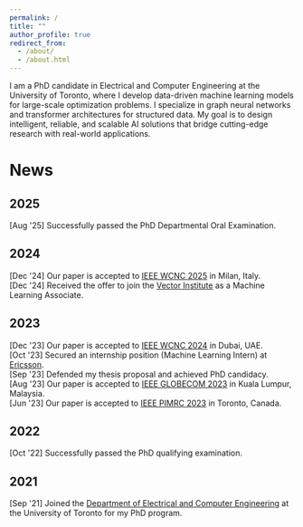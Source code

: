 ```yaml
---
permalink: /
title: ""
author_profile: true
redirect_from: 
  - /about/
  - /about.html
---
```


I am a PhD candidate in Electrical and Computer Engineering at the University of Toronto, where I develop data-driven machine learning models for large-scale optimization problems. I specialize in graph neural networks and transformer architectures for structured data. My goal is to design intelligent, reliable, and scalable AI solutions that bridge cutting-edge research with real-world applications.

News
======

2025
------
[Aug '25] Successfully passed the PhD Departmental Oral Examination. 

2024
------
[Dec '24] Our paper is accepted to [IEEE WCNC 2025](https://wcnc2025.ieee-wcnc.org/) in Milan, Italy.  
[Dec '24] Received the offer to join the [Vector Institute](https://vectorinstitute.ai/) as a Machine Learning Associate.  

2023
------
[Dec '23] Our paper is accepted to [IEEE WCNC 2024](https://wcnc2024.ieee-wcnc.org/) in Dubai, UAE.  
[Oct '23] Secured an internship position (Machine Learning Intern) at [Ericsson](https://www.ericsson.com/en).  
[Sep '23] Defended my thesis proposal and achieved PhD candidacy.  
[Aug '23] Our paper is accepted to [IEEE GLOBECOM 2023](https://globecom2023.ieee-globecom.org/) in Kuala Lumpur, Malaysia.  
[Jun '23] Our paper is accepted to [IEEE PIMRC 2023](https://pimrc2023.ieee-pimrc.org/) in Toronto, Canada.  

2022
------
[Oct '22] Successfully passed the PhD qualifying examination.  

2021
------
[Sep '21] Joined the [Department of Electrical and Computer Engineering](https://www.ece.utoronto.ca/) at the University of Toronto for my PhD program.  


